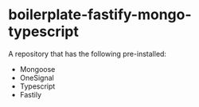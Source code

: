# boilerplate-fastify-mongo-typescript

A repository that has the following pre-installed:
 - Mongoose
 - OneSignal
 - Typescript
 - Fastily
